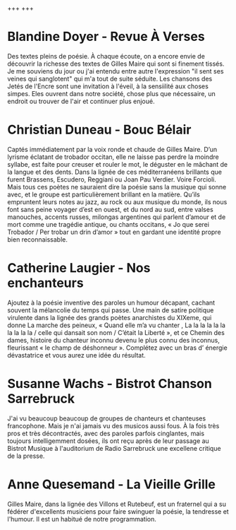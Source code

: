  
+++
+++

# Blandine Doyer - Revue À Verses

Des textes pleins de poésie. À chaque écoute, on a encore envie de découvrir la richesse des textes de Gilles Maire qui sont si finement tissés.
Je me souviens du jour ou j'ai entendu entre autre l'expression "il sent ses veines qui sanglotent" qui m'a tout de suite séduite.
Les chansons des Jetés de l'Encre sont une invitation à l'éveil, à la sensiilité aux choses simpes. Eles ouvrent dans notre société,
chose plus que nécessaire, un endroit ou trouver de l'air et continuer plus enjoué.


# Christian Duneau - Bouc Bélair

Captés immédiatement par la voix ronde et chaude de Gilles Maire. D’un lyrisme éclatant de trobador occitan, elle ne laisse pas perdre la moindre syllabe, est faite pour creuser et rouler le mot, le déguster en le mâchant de la langue et des dents. Dans la lignée de ces méditerranéens brillants que furent Brassens, Escudero, Reggiani ou Joan Pau Verdier. Voire Forcioli.  Mais tous ces poètes ne sauraient dire la poésie sans la musique qui sonne avec, et le groupe est particulièrement brillant en la matière. Qu’ils empruntent leurs notes au jazz, au rock ou aux musique du monde, ils nous font sans peine voyager d’est en ouest, et du nord au sud, entre valses manouches, accents russes, milongas argentines qui parlent d’amour et de mort comme une tragédie antique, ou chants occitans, « Jo que serei Trobador / Per trobar un drin d’amor » tout en gardant une identité propre bien reconnaissable.

# Catherine Laugier - Nos enchanteurs

Ajoutez à la poésie inventive des paroles un humour décapant, cachant souvent la mélancolie du temps qui passe. Une main de satire politique virulente dans la lignée des grands poètes anarchistes du XIXeme, qui donne La marche des peineux, « Quand elle m’a vu chanter , La la la la la la la la la la / celle qui dansait son nom / C’était la Liberté », et ce Chemin des dames, histoire du chanteur inconnu devenu le plus connu des inconnus, fleurissant « le champ de déshonneur ». Complétez avec un bras d’ énergie dévastatrice et vous aurez une idée du résultat.

# Susanne Wachs -  Bistrot Chanson Sarrebruck

J'ai vu beaucoup beaucoup de groupes de chanteurs et chanteuses francophone. Mais je n'ai jamais vu des musicos aussi fous. À la fois très pros et très décontractés, avec
des paroles parfois cinglantes, mais toujours intelligemment dosées, ils ont reçu après de leur passage au Bistrot Musique à l'auditorium de Radio Sarrebruck une excellene critique de la presse.

# Anne Quesemand - La Vieille Grille

Gilles Maire,  dans la lignée des Villons et Rutebeuf, est un fraternel qui a su fédérer d'excellents musiciens pour faire swinguer la poésie, la tendresse et l'humour. Il est un habitué de notre programmation.




